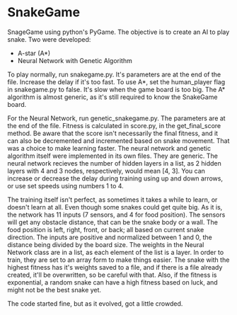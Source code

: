 # SnakeGame

SnageGame using python's PyGame.
The objective is to create an AI to play snake. Two were developed:
- A-star (A*)
- Neural Network with Genetic Algorithm

To play normally, run snakegame.py. It's parameters are at the end of the file. Increase the delay if it's too fast.
To use A*, set the human_player flag in snakegame.py to false. It's slow when the game board is too big.
The A* algorithm is almost generic, as it's still required to know the SnakeGame board.

For the Neural Network, run genetic_snakegame.py. The parameters are at the end of the file.
Fitness is calculated in score.py, in the get_final_score method. Be aware that the score isn't necessarily the final fitness, and it can also be decremented and incremented based on snake movement. That was a choice to make learning faster.
The neural network and genetic algorithm itself were implemented in its own files. They are generic. The neural network recieves the number of hidden layers in a list, as 2 hidden layers with 4 and 3 nodes, respectively, would mean [4, 3].
You can increase or decrease the delay during training using up and down arrows, or use set speeds using numbers 1 to 4.

The training itself isn't perfect, as sometimes it takes a while to learn, or doesn't learn at all. Even though some snakes could get quite big.
As it is, the network has 11 inputs (7 sensors, and 4 for food position). The sensors will get any obstacle distance, that can be the snake body or a wall. The food position is left, right, front, or back; all based on current snake direction. The inputs are positive and normalized between 1 and 0, the distance being divided by the board size.
The weights in the Neural Network class are in a list, as each element of the list is a layer. In order to train, they are set to an array form to make things easier.
The snake with the highest fitness has it's weights saved to a file, and if there is a file already created, it'll be overwritten, so be careful with that. Also, if the fitness is exponential, a random snake can have a high fitness based on luck, and might not be the best snake yet.

The code started fine, but as it evolved, got a little crowded.
